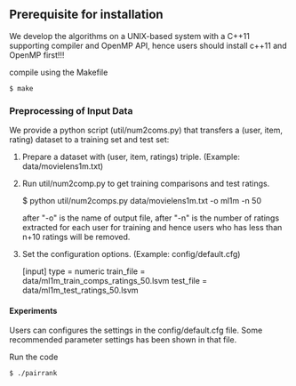 ## Prerequisite for installation 
We develop the algorithms on a UNIX-based system with a C++11 supporting compiler and OpenMP API, hence users should install c++11 and OpenMP first!!!

compile using the Makefile 

```
$ make
```

### Preprocessing of Input Data
We provide a python script (util/num2coms.py) that transfers a (user, item, rating) dataset to a training set and test set: 
1. Prepare a dataset with (user, item, ratings) triple. (Example: data/movielens1m.txt)
2. Run util/num2comp.py to get training comparisons and test ratings. 
    
    $ python util/num2comps.py data/movielens1m.txt -o ml1m -n 50
    
    after "-o" is the name of output file, after "-n" is the number of ratings extracted for each user for training and hence users who has less than n+10 ratings will be removed.  
3. Set the configuration options. (Example: config/default.cfg)

    [input]
    type = numeric
    train_file = data/ml1m_train_comps_ratings_50.lsvm
    test_file  = data/ml1m_test_ratings_50.lsvm

#### Experiments 
Users can configures the settings in the config/default.cfg file. Some recommended parameter settings has been shown in that file.

Run the code

    $ ./pairrank

